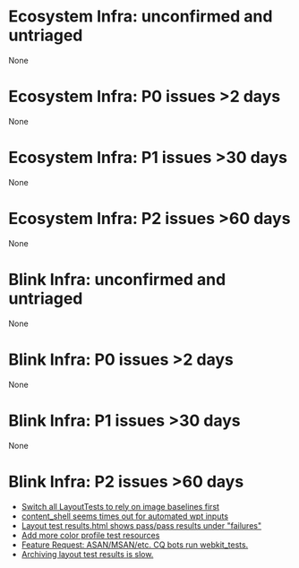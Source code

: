 # Ecosystem Infra: unconfirmed and untriaged
None

# Ecosystem Infra: P0 issues >2 days
None

# Ecosystem Infra: P1 issues >30 days
None

# Ecosystem Infra: P2 issues >60 days
None

# Blink Infra: unconfirmed and untriaged
None

# Blink Infra: P0 issues >2 days
None

# Blink Infra: P1 issues >30 days
None

# Blink Infra: P2 issues >60 days
* [Switch all LayoutTests to rely on image baselines first](https://crbug.com/703899)
* [content_shell seems times out for automated wpt inputs](https://crbug.com/688468)
* [Layout test results.html shows pass/pass results under "failures"](https://crbug.com/664274)
* [Add more color profile test resources](https://crbug.com/537077)
* [Feature Request: ASAN/MSAN/etc. CQ bots run webkit_tests.](https://crbug.com/526188)
* [Archiving layout test results is slow.](https://crbug.com/310382)

